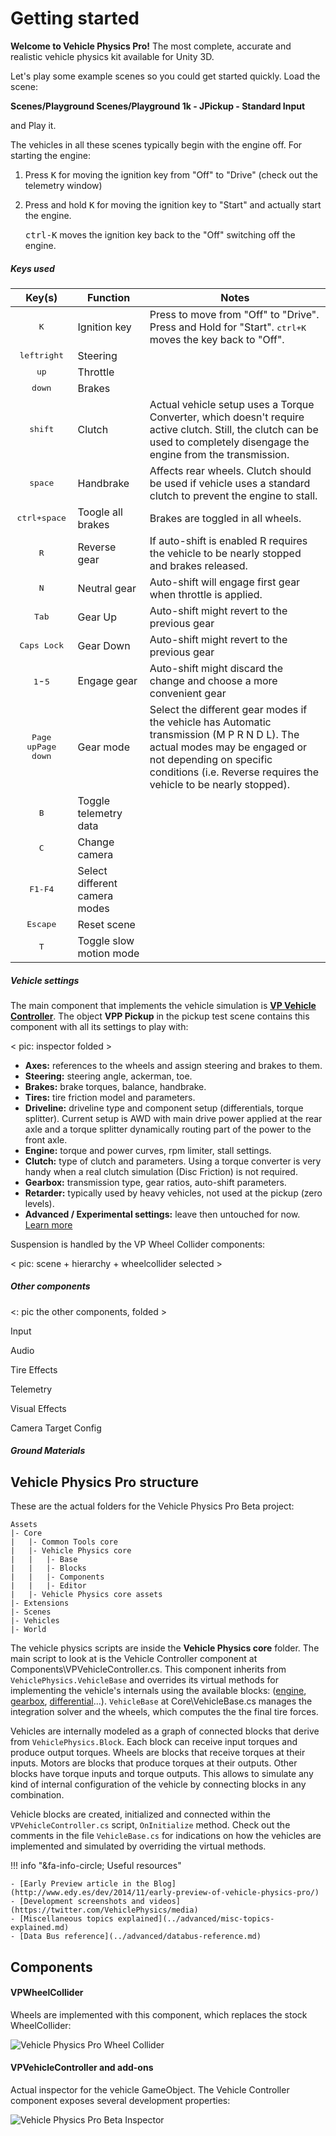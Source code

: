 # Getting started

**Welcome to Vehicle Physics Pro!** The most complete, accurate and realistic vehicle physics kit
available for Unity 3D.

Let's play some example scenes so you could get started quickly. Load the scene:

 **Scenes/Playground Scenes/Playground 1k - JPickup - Standard Input**

and Play it.

The vehicles in all these scenes typically begin with the engine off. For starting the engine:

1. Press <kbd>K</kbd> for moving the ignition key from "Off" to "Drive" (check out the telemetry
window)
2. Press and hold <kbd>K</kbd> for moving the ignition key to "Start" and actually start the engine.

	<kbd>ctrl-K</kbd> moves the ignition key back to the "Off" switching off the engine.

##### Keys used

Key(s) | Function | Notes
:------:| -------- | -----
<kbd>K</kbd> | Ignition key | Press to move from "Off" to "Drive". Press and Hold for "Start". <kbd>ctrl+K</kbd> moves the key back to "Off".
<kbd>left</kbd><kbd>right</kbd> | Steering |
<kbd>up</kbd> | Throttle |
<kbd>down</kbd> | Brakes |
<kbd>shift</kbd> | Clutch | Actual vehicle setup uses a Torque Converter, which doesn't require active clutch. Still, the clutch can be used to completely disengage the engine from the transmission.
<kbd>space</kbd> | Handbrake | Affects rear wheels. Clutch should be used if vehicle uses a standard clutch to prevent the engine to stall.
<kbd>ctrl+space</kbd> | Toogle all brakes | Brakes are toggled in all wheels.
<kbd>R</kbd> | Reverse gear | If auto-shift is enabled R requires the vehicle to be nearly stopped and brakes released.
<kbd>N</kbd> | Neutral gear | Auto-shift will engage first gear when throttle is applied.
<kbd>Tab</kbd> | Gear Up | Auto-shift might revert to the previous gear
<kbd>Caps Lock</kbd> | Gear Down | Auto-shift might revert to the previous gear
<kbd>1</kbd>-<kbd>5</kbd> | Engage gear | Auto-shift might discard the change and choose a more convenient gear
<kbd>Page up</kbd><kbd>Page down</kbd> | Gear mode | Select the different gear modes if the vehicle has Automatic transmission (M P R N D L). The actual modes may be engaged or not depending on specific conditions (i.e. Reverse requires the vehicle to be nearly stopped).
<kbd>B</kbd> | Toggle telemetry data
<kbd>C</kbd> | Change camera
<kbd>F1-F4</kbd> | Select different camera modes
<kbd>Escape</kbd> | Reset scene
<kbd>T</kbd> | Toggle slow motion mode

##### Vehicle settings

The main component that implements the vehicle simulation is **[VP Vehicle Controller](../components/vehicle-controller.md)**.
The object **VPP Pickup** in the pickup test scene contains this component with all its settings to
play with:

< pic: inspector folded >

- **Axes:** references to the wheels and assign steering and brakes to them.
- **Steering:** steering angle, ackerman, toe.
- **Brakes:** brake torques, balance, handbrake.
- **Tires:** tire friction model and parameters.
- **Driveline:** driveline type and component setup (differentials, torque splitter). Current setup
	is AWD with main drive power applied at the rear axle and a torque splitter dynamically routing
	part of the power to the front axle.
- **Engine:** torque and power curves, rpm limiter, stall settings.
- **Clutch:** type of clutch and parameters. Using a torque converter is very handy when a real
	clutch simulation (Disc Friction) is not required.
- **Gearbox:** transmission type, gear ratios, auto-shift parameters.
- **Retarder:** typically used by heavy vehicles, not used at the pickup (zero levels).
- **Advanced / Experimental settings:** leave then untouched for now. [Learn more](../advanced/vehiclebase-reference.md#advanced-experimental-settings)

Suspension is handled by the VP Wheel Collider components:

< pic: scene + hierarchy + wheelcollider selected >

##### Other components

<: pic the other components, folded >

Input

Audio

Tire Effects

Telemetry

Visual Effects

Camera Target Config

##### Ground Materials




## Vehicle Physics Pro structure

These are the actual folders for the Vehicle Physics Pro Beta project:

    Assets
    |- Core
	|	|- Common Tools core
	|	|- Vehicle Physics core
	|	|	|- Base
	|	|	|- Blocks
	|	|	|- Components
	|	|	|- Editor
	|   |- Vehicle Physics core assets
	|- Extensions
    |- Scenes
	|- Vehicles
	|- World

The vehicle physics scripts are inside the **Vehicle Physics core** folder. The main script
to look at is the Vehicle Controller component at Components\VPVehicleController.cs. This component
inherits from `VehiclePhysics.VehicleBase` and overrides its virtual methods for implementing the
vehicle's internals using the available blocks: ([engine](../blocks/engine.md), [gearbox](../blocks/gearbox.md),
[differential](../blocks/differential.md)...). `VehicleBase` at Core\VehicleBase.cs manages the
integration solver and the wheels, which computes the the final tire forces.

Vehicles are internally modeled as a graph of connected blocks that derive from `VehiclePhysics.Block`.
Each block can receive input torques and produce output torques. Wheels are blocks that receive
torques at their inputs. Motors are blocks that produce torques at their outputs. Other blocks have
torque inputs and torque outputs. This allows to simulate any kind of internal configuration of the
vehicle by connecting blocks in any combination.

Vehicle blocks are created, initialized and connected within the `VPVehicleController.cs`
script, `OnInitialize` method. Check out the comments in the file `VehicleBase.cs` for indications
on how the vehicles are implemented and simulated by overriding the virtual methods.

!!! info "&fa-info-circle; Useful resources"

	- [Early Preview article in the Blog](http://www.edy.es/dev/2014/11/early-preview-of-vehicle-physics-pro/)
	- [Development screenshots and videos](https://twitter.com/VehiclePhysics/media)
	- [Miscellaneous topics explained](../advanced/misc-topics-explained.md)
	- [Data Bus reference](../advanced/databus-reference.md)

## Components

#### VPWheelCollider

Wheels are implemented with this component, which replaces the stock WheelCollider:

![Vehicle Physics Pro Wheel Collider](/img/vehicle-physics-pro-wheel-collider.png)

#### VPVehicleController and add-ons

Actual inspector for the vehicle GameObject. The Vehicle Controller component exposes several
development properties:

![Vehicle Physics Pro Beta Inspector](/img/vehicle-physics-pro-beta-inspector.png)
